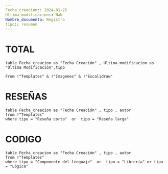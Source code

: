 ```yaml
---
Fecha_creacion:: 2024-01-25
Ultima_modificacion:: NaN
Nombre_documento: Registro
tipo:: resumen
---
```


 
# TOTAL

```dataview 
table Fecha_creacion as "Fecha Creación" , Ultima_modificacion as "Última Modificación",tipo

From !"Templates" & !"Imagenes" & !"Excalidraw"
```
# RESEÑAS

``` dataview 
table Fecha_creacion as "Fecha Creación" , tipo , autor 
from !"Templates" 
where tipo = "Reseña corta"  or  tipo = "Reseña larga"
```
# CODIGO

``` dataview 
table Fecha_creacion as "Fecha Creación" , tipo , autor 
from !"Templates" 
where tipo = "Componente del lenguaje"  or  tipo = "Librería" or tipo = "Lógica"
```
